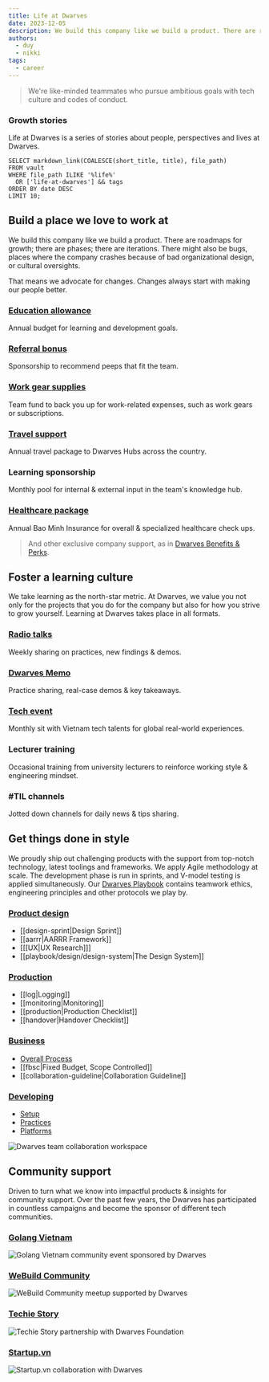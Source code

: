 ```yaml
---
title: Life at Dwarves
date: 2023-12-05
description: We build this company like we build a product. There are roadmaps for growth; there are phases; there are iterations. There might also be bugs, places where the company crashes because of bad organizational design, or cultural oversights.
authors:
  - duy
  - nikki
tags:
  - career
---
```


> We're like-minded teammates who pursue ambitious goals with tech culture and codes of conduct.

### Growth stories

Life at Dwarves is a series of stories about people, perspectives and lives at Dwarves.

```dsql-list
SELECT markdown_link(COALESCE(short_title, title), file_path)
FROM vault
WHERE file_path ILIKE '%life%'
  OR ['life-at-dwarves'] && tags
ORDER BY date DESC
LIMIT 10;
```

## Build a place we love to work at

We build this company like we build a product. There are roadmaps for growth; there are phases; there are iterations. There might also be bugs, places where the company crashes because of bad organizational design, or cultural oversights.

That means we advocate for changes. Changes always start with making our people better.

### [Education allowance](https://github.com/dwarvesf/handbook/blob/master/benefits-and-perks.md#continuing-education-allowance-cea)

Annual budget for learning and development goals.

### [Referral bonus](https://github.com/dwarvesf/handbook/blob/master/benefits-and-perks.md#employee-referral-bonus)

Sponsorship to recommend peeps that fit the team.

### [Work gear supplies](https://github.com/dwarvesf/handbook/blob/master/benefits-and-perks.md#work-supplies-expense)

Team fund to back you up for work-related expenses, such as work gears or subscriptions.

### [Travel support](https://github.com/dwarvesf/handbook/blob/master/benefits-and-perks.md#flight-tickets-to-dwarves-hubs)

Annual travel package to Dwarves Hubs across the country.

### Learning sponsorship

Monthly pool for internal & external input in the team's knowledge hub.

### [Healthcare package](https://github.com/dwarvesf/handbook/blob/master/benefits-and-perks.md#annual-healthcare)

Annual Bao Minh Insurance for overall & specialized healthcare check ups.

> And other exclusive company support, as in [Dwarves Benefits & Perks](https://github.com/dwarvesf/handbook/blob/master/benefits-and-perks.md).

## Foster a learning culture

We take learning as the north-star metric. At Dwarves, we value you not only for the projects that you do for the company but also for how you strive to grow yourself. Learning at Dwarves takes place in all formats.

### [Radio talks](https://www.youtube.com/channel/UC_SyzGLf6wiqctQFsRI_frw)

Weekly sharing on practices, new findings & demos.

### [Dwarves Memo](https://memo.d.foundation)

Practice sharing, real-case demos & key takeaways.

### [Tech event](https://open.spotify.com/show/7iHr4TuMBhc2LZhLn0YFoI?si=be4abf7312fe44e1&nd=1)

Monthly sit with Vietnam tech talents for global real-world experiences.

### Lecturer training

Occasional training from university lecturers to reinforce working style & engineering mindset.

### #TIL channels

Jotted down channels for daily news & tips sharing.

## Get things done in style

We proudly ship out challenging products with the support from top-notch technology, latest toolings and frameworks. We apply Agile methodology at scale. The development phase is run in sprints, and V-model testing is applied simultaneously. Our [Dwarves Playbook](https://github.com/dwarvesf/playbook) contains teamwork ethics, engineering principles and other protocols we play by.

### [Product design](https://github.com/dwarvesf/playbook#product-design)

- [[design-sprint|Design Sprint]]
- [[aarrr|AARRR Framework]]
- [[[UX|UX Research]]]
- [[playbook/design/design-system|The Design System]]

### [Production](https://github.com/dwarvesf/playbook#production)

- [[log|Logging]]
- [[monitoring|Monitoring]]
- [[production|Production Checklist]]
- [[handover|Handover Checklist]]

### [Business](https://github.com/dwarvesf/playbook#business)

- [Overall Process](https://github.com/dwarvesf/playbook/blob/master/business/README.md)
- [[fbsc|Fixed Budget, Scope Controlled]]
- [[collaboration-guideline|Collaboration Guideline]]

### [Developing](https://github.com/dwarvesf/playbook#developing)

- [Setup](https://github.com/dwarvesf/playbook#setup)
- [Practices](https://github.com/dwarvesf/playbook#practices)
- [Platforms](https://github.com/dwarvesf/playbook#platforms)

![Dwarves team collaboration workspace](assets/team-workspace.webp)

## Community support

Driven to turn what we know into impactful products & insights for community support. Over the past few years, the Dwarves has participated in countless campaigns and become the sponsor of different tech communities.

### [Golang Vietnam](https://golang.org.vn/)

![Golang Vietnam community event sponsored by Dwarves](assets/golang-vietnam.webp)

### [WeBuild Community](https://webuild.community/)

![WeBuild Community meetup supported by Dwarves](assets/webuild.webp)

### [Techie Story](http://techiestory.net/)

![Techie Story partnership with Dwarves Foundation](assets/techie-story.webp)

### [Startup.vn](https://startup.vn/)

![Startup.vn collaboration with Dwarves](assets/startup-vn.webp)
